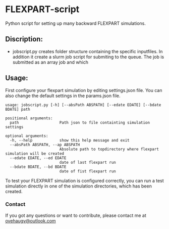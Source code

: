 # FLEXPART-script
Python script for setting up many backward FLEXPART simulations. 

## Discription:
- jobscript.py creates folder structure containing the specific inputfiles. In addition it create a slurm job script for submiting to the queue. 
The job is submitted as an array job and which 

## Usage:
First configure your flexpart simulation by editing settings.json file. You can also change the default settings in the params.json file. 
```
usage: jobscript.py [-h] [--absPath ABSPATH] [--edate EDATE] [--bdate BDATE] path

positional arguments:
  path                  Path json to file containting simulation settings

optional arguments:
  -h, --help            show this help message and exit
  --absPath ABSPATH, --ap ABSPATH
                        Absolute path to topdirectory where flexpart simulation will be created
  --edate EDATE, --ed EDATE
                        date of last flexpart run
  --bdate BDATE, --bd BDATE
                        date of fist flexpart run
```
To test your FLEXPART simulation is configured correctly, you can run a test simulation directly in one of the simulation directories, which has been created. 

### Contact

If you got any questions or want to contribute, please contact me at ovehaugv@outlook.com
